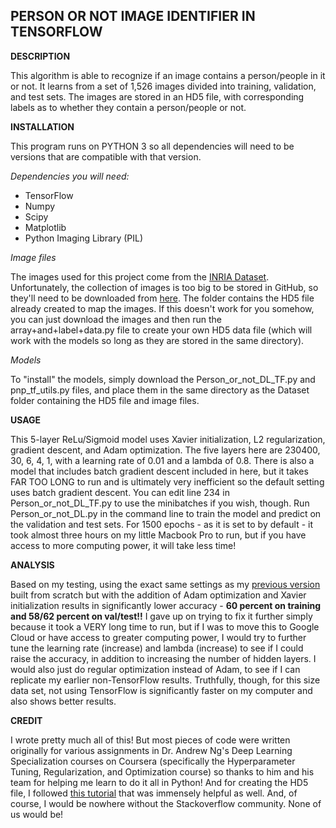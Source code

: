 ## PERSON OR NOT IMAGE IDENTIFIER IN TENSORFLOW

**DESCRIPTION** 

This algorithm is able to recognize if an image contains a person/people in it or not. It learns from a set of 1,526 images divided into training, validation, and test sets. The images are stored in an HD5 file, with corresponding labels as to whether they contain a person/people or not.

**INSTALLATION**

This program runs on PYTHON 3 so all dependencies will need to be versions that are compatible with that version.

*Dependencies you will need:*

- TensorFlow
- Numpy
- Scipy
- Matplotlib
- Python Imaging Library (PIL)

*Image files*

The images used for this project come from the [INRIA Dataset](http://pascal.inrialpes.fr/data/human/). Unfortunately, the collection of images is too big to be stored in GitHub, so they'll need to be downloaded from [here](https://www.dropbox.com/s/ebnuk1nmibvcs7s/Dataset.zip?dl=0). The folder contains the HD5 file already created to map the images. If this doesn't work for you somehow, you can just download the images and then run the array+and+label+data.py file to create your own HD5 data file (which will work with the models so long as they are stored in the same directory).

*Models*

To "install" the models, simply download the Person_or_not_DL_TF.py and pnp_tf_utils.py files, and place them in the same directory as the Dataset folder containing the HD5 file and image files.

**USAGE**

This 5-layer ReLu/Sigmoid model uses Xavier initialization, L2 regularization, gradient descent, and Adam optimization. The five layers here are 230400, 30, 6, 4, 1, with a learning rate of 0.01 and a lambda of 0.8. There is also a model that includes batch gradient descent included in here, but it takes FAR TOO LONG to run and is ultimately very inefficient so the default setting uses batch gradient descent. You can edit line 234 in Person_or_not_DL_TF.py to use the minibatches if you wish, though. Run Person_or_not_DL.py in the command line to train the model and predict on the validation and test sets. For 1500 epochs - as it is set to by default - it took almost three hours on my little Macbook Pro to run, but if you have access to more computing power, it will take less time!

**ANALYSIS**

Based on my testing, using the exact same settings as my [previous version](https://github.com/priyankaincode/Person-Image-Classifier-NN) built from scratch but with the addition of Adam optimization and Xavier initialization results in significantly lower accuracy - **60 percent on training and 58/62 percent on val/test!!** I gave up on trying to fix it further simply because it took a VERY long time to run, but if I was to move this to Google Cloud or have access to greater computing power, I would try to further tune the learning rate (increase) and lambda (increase) to see if I could raise the accuracy, in addition to increasing the number of hidden layers. I would also just do regular optimization instead of Adam, to see if I can replicate my earlier non-TensorFlow results. Truthfully, though, for this size data set, not using TensorFlow is significantly faster on my computer and also shows better results.

**CREDIT**

I wrote pretty much all of this! But most pieces of code were written originally for various assignments in Dr. Andrew Ng's Deep Learning Specialization courses on Coursera (specifically the Hyperparameter Tuning, Regularization, and Optimization course) so thanks to him and his team for helping me learn to do it all in Python! And for creating the HD5 file, I followed [this tutorial](http://machinelearninguru.com/deep_learning/data_preparation/hdf5/hdf5.html) that was immensely helpful as well. And, of course, I would be nowhere without the Stackoverflow community. None of us would be!
